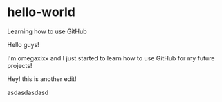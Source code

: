 # hello-world
Learning how to use GitHub

Hello guys! 

I'm omegaxixx and I just started to learn how to use GitHub for my future projects!

Hey! this is another edit!

asdasdasdasd

